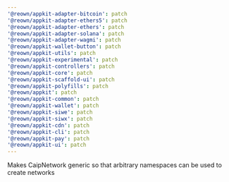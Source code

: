 ```yaml
---
'@reown/appkit-adapter-bitcoin': patch
'@reown/appkit-adapter-ethers5': patch
'@reown/appkit-adapter-ethers': patch
'@reown/appkit-adapter-solana': patch
'@reown/appkit-adapter-wagmi': patch
'@reown/appkit-wallet-button': patch
'@reown/appkit-utils': patch
'@reown/appkit-experimental': patch
'@reown/appkit-controllers': patch
'@reown/appkit-core': patch
'@reown/appkit-scaffold-ui': patch
'@reown/appkit-polyfills': patch
'@reown/appkit': patch
'@reown/appkit-common': patch
'@reown/appkit-wallet': patch
'@reown/appkit-siwe': patch
'@reown/appkit-siwx': patch
'@reown/appkit-cdn': patch
'@reown/appkit-cli': patch
'@reown/appkit-pay': patch
'@reown/appkit-ui': patch
---
```


Makes CaipNetwork generic so that arbitrary namespaces can be used to create networks

